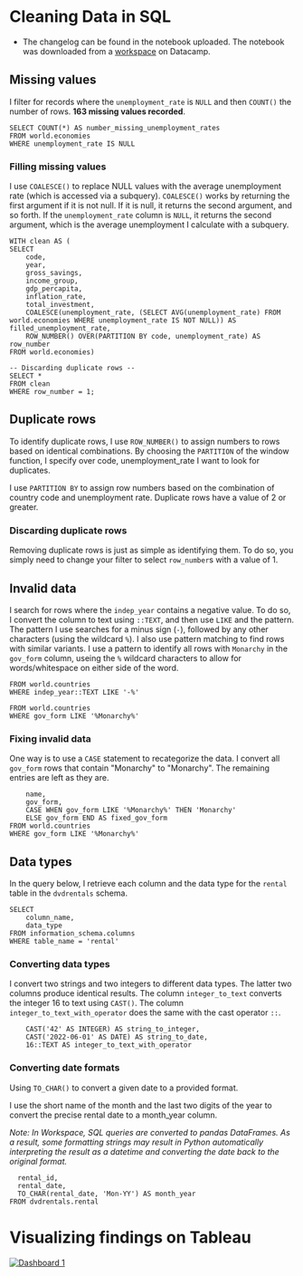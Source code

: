 # Cleaning Data in SQL
- The changelog can be found in the notebook uploaded. The notebook was downloaded from a [workspace](https://app.datacamp.com/workspace/w/b0bcb8ab-dc5b-45f8-a660-5c52890c5bec/edit) on Datacamp.
## Missing values
I filter for records where the `unemployment_rate` is `NULL` and then `COUNT()` the number of rows. **163 missing values recorded**.
  
```-- Identifying missing data --
SELECT COUNT(*) AS number_missing_unemployment_rates
FROM world.economies
WHERE unemployment_rate IS NULL
```
### Filling missing values
I use `COALESCE()` to replace NULL values with the average unemployment rate (which is accessed via a subquery). `COALESCE()` works by returning the first argument if it is not null. If it is null, it returns the second argument, and so forth. If the `unemployment_rate` column is `NULL`, it returns the second argument, which is the average unemployment I calculate with a subquery.
```-- Filling missing values --
WITH clean AS (
SELECT
	code,
	year,
	gross_savings,
	income_group,
	gdp_percapita,
	inflation_rate,
	total_investment,
    COALESCE(unemployment_rate, (SELECT AVG(unemployment_rate) FROM world.economies WHERE unemployment_rate IS NOT NULL)) AS filled_unemployment_rate,
	ROW_NUMBER() OVER(PARTITION BY code, unemployment_rate) AS row_number
FROM world.economies)

-- Discarding duplicate rows --
SELECT *
FROM clean
WHERE row_number = 1;
```
## Duplicate rows
To identify duplicate rows, I use `ROW_NUMBER()` to assign numbers to rows based on identical combinations. By choosing the `PARTITION` of the window function, I specify over code, unemployment_rate I want to look for duplicates.

I use `PARTITION BY` to assign row numbers based on the combination of country code and unemployment rate. Duplicate rows have a value of 2 or greater.
### Discarding duplicate rows
Removing duplicate rows is just as simple as identifying them. To do so, you simply need to change your filter to select `row_number`s with a value of 1.

## Invalid data
I search for rows where the `indep_year` contains a negative value. To do so, I convert the column to text using `::TEXT`, and then use `LIKE` and the pattern. The pattern I use searches for a minus sign (`-`), followed by any other characters (using the wildcard `%`). I also use pattern matching to find rows with similar variants. I use a pattern to identify all rows with `Monarchy` in the `gov_form` column, useing the `%` wildcard characters to allow for words/whitespace on either side of the word.
```SELECT indep_year
FROM world.countries
WHERE indep_year::TEXT LIKE '-%'
```
```SELECT DISTINCT name, gov_form
FROM world.countries
WHERE gov_form LIKE '%Monarchy%'
```
### Fixing invalid data
One way is to use a `CASE` statement to recategorize the data. I convert all `gov_form` rows that contain "Monarchy" to "Monarchy". The remaining entries are left as they are.
```SELECT DISTINCT 
	name, 
    gov_form,
    CASE WHEN gov_form LIKE '%Monarchy%' THEN 'Monarchy' 
    ELSE gov_form END AS fixed_gov_form
FROM world.countries
WHERE gov_form LIKE '%Monarchy%'
```
## Data types
In the query below, I retrieve each column and the data type for the `rental` table in the `dvdrentals` schema.
```
SELECT 
	column_name,
	data_type
FROM information_schema.columns
WHERE table_name = 'rental'
```
### Converting data types
I convert two strings and two integers to different data types. The latter two columns produce identical results. The column `integer_to_text` converts the integer 16 to text using `CAST()`. The column `integer_to_text_with_operator` does the same with the cast operator `::`.
```SELECT
	CAST('42' AS INTEGER) AS string_to_integer,
    CAST('2022-06-01' AS DATE) AS string_to_date,
    16::TEXT AS integer_to_text_with_operator
```
### Converting date formats
Using `TO_CHAR()` to convert a given date to a provided format.

I use the short name of the month and the last two digits of the year to convert the precise rental date to a month_year column.

_Note: In Workspace, SQL queries are converted to pandas DataFrames. As a result, some formatting strings may result in Python automatically interpreting the result as a datetime and converting the date back to the original format._
```SELECT 
  rental_id, 
  rental_date, 
  TO_CHAR(rental_date, 'Mon-YY') AS month_year
FROM dvdrentals.rental
```



# Visualizing findings on Tableau
<div class='tableauPlaceholder' id='viz1713451852391' style='position: relative'><noscript><a href='#'><img alt='Dashboard 1 ' src='https:&#47;&#47;public.tableau.com&#47;static&#47;images&#47;Ec&#47;Economies_17134501777760&#47;Dashboard1&#47;1_rss.png' style='border: none' /></a></noscript><object class='tableauViz'  style='display:none;'><param name='host_url' value='https%3A%2F%2Fpublic.tableau.com%2F' /> <param name='embed_code_version' value='3' /> <param name='site_root' value='' /><param name='name' value='Economies_17134501777760&#47;Dashboard1' /><param name='tabs' value='no' /><param name='toolbar' value='yes' /><param name='static_image' value='https:&#47;&#47;public.tableau.com&#47;static&#47;images&#47;Ec&#47;Economies_17134501777760&#47;Dashboard1&#47;1.png' /> <param name='animate_transition' value='yes' /><param name='display_static_image' value='yes' /><param name='display_spinner' value='yes' /><param name='display_overlay' value='yes' /><param name='display_count' value='yes' /><param name='language' value='en-GB' /></object></div>                

